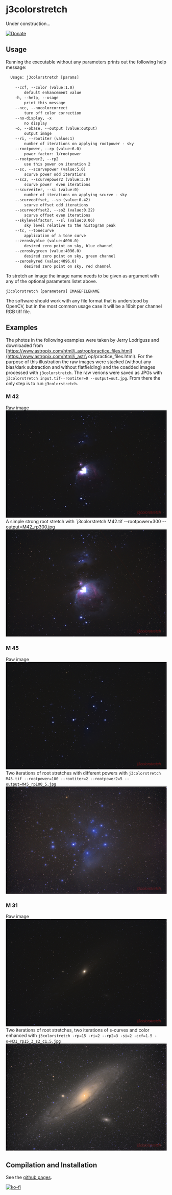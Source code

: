 # j3colorstretch

Under construction...


[![Donate](https://img.shields.io/badge/Donate-PayPal-900000.svg)](https://www.paypal.com/cgi-bin/webscr?cmd=_s-xclick&hosted_button_id=AVHSY5ZEGB482)


## Usage

Running the executable without any parameters prints out the following help message:

```
  Usage: j3colorstretch [params]

	--ccf, --color (value:1.0)
		default enhancement value
	-h, --help, --usage
		print this message
	--ncc, --nocolorcorrect
		turn off color correction
	--no-display, -x
		no display
	-o, --obase, --output (value:output)
		output image
	--ri, --rootiter (value:1)
		number of iterations on applying rootpower - sky
	--rootpower, --rp (value:6.0)
		power factor: 1/rootpower
	--rootpower2, --rp2
		use this power on iteration 2
	--sc, --scurvepower (value:5.0)
		scurve power odd iterations
	--sc2, --scurvepower2 (value:3.0)
		scurve power  even iterations
	--scurveiter, --si (value:0)
		number of iterations on applying scurve - sky
	--scurveoffset, --so (value:0.42)
		scurve offset odd iterations
	--scurveoffset2, --so2 (value:0.22)
		scurve offset even iterations
	--skylevelfactor, --sl (value:0.06)
		sky level relative to the histogram peak
	--tc, --tonecurve
		application of a tone curve
	--zeroskyblue (value:4096.0)
		desired zero point on sky, blue channel
	--zeroskygreen (value:4096.0)
		desired zero point on sky, green channel
	--zeroskyred (value:4096.0)
		desired zero point on sky, red channel
```

To stretch an image the image name needs to be given as argument with any of the optional parameters listet above.

```shell
j3colorstretch [parameters] IMAGEFILENAME
```

The software should work with any file format that is understood by OpenCV, but in the most common usage case it will be a 16bit per channel RGB tiff file.

## Examples

The photos in the following examples were taken by Jerry Lodriguss and downloaded from [https://www.astropix.com/html/i_astrop/practice_files.html](https://www.astropix.com/html/i_astr\
op/practice_files.html). For the purpose of this illustration the raw images were stacked (without any bias/dark subtraction and without flatfielding) and the coadded images processed with `j3colorstretch`. The raw verions were saved as JPGs with `j3colorstretch input.tif--rootiter=0 --output=out.jpg`. From there the only step is to run `j3colorstretch`.

### M 42
Raw image
![M42_raw](/images/M42_raw.jpg)
A simple strong root stretch with
`j3colorstretch M42.tif --rootpower=300 --output=M42_rp300.jpg
![M42_j3colorstretch](/images/M42_rp300.jpg)                                                                                             


### M 45
Raw image
![M42_raw](/images/M45_raw.jpg)
Two iterations of root stretches with different powers with `j3colorstretch M45.tif --rootpower=100 --rootiter=2 --rootpower2=5 --output=M45_rp100_5.jpg`
![M42_j3colorstretch](/images/M45_rp100_5.jpg)                                                             

### M 31
Raw image
![M42_raw](/images/M31_raw.jpg)
Two iterations of root stretches, two iterations of s-curves and color enhanced with `j3colorstretch -rp=15 -ri=2 --rp2=3 -si=2 -ccf=1.5 -o=M31_rp15_3_s2_c1.5.jpg`
![M42_j3colorstretch](/images/M31_rp15_3_s2_c1.5.jpg)

## Compilation and Installation
See the [github pages](https://github.com/joxda/j3colorstretch).


[![ko-fi](https://www.ko-fi.com/img/githubbutton_sm.svg)](https://ko-fi.com/H2H5250BJ)
